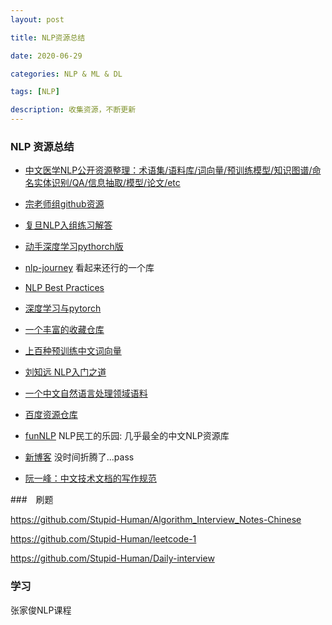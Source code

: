 ```yaml
---
layout: post

title: NLP资源总结

date: 2020-06-29

categories: NLP & ML & DL

tags: [NLP]

description: 收集资源，不断更新
---
```


### NLP 资源总结

- [中文医学NLP公开资源整理：术语集/语料库/词向量/预训练模型/知识图谱/命名实体识别/QA/信息抽取/模型/论文/etc](https://www.ctolib.com/GanjinZero-awesome_Chinese_medical_NLP.html)
- [宗老师组github资源](https://github.com/ZNLP)
- [复旦NLP入组练习解答](https://github.com/Stupid-Human/nlp-beginner-finish)
- [动手深度学习pythorch版](https://github.com/Stupid-Human/Dive-into-DL-PyTorch)
- [nlp-journey](https://github.com/Stupid-Human/nlp-journey)  看起来还行的一个库
- [NLP Best Practices](https://github.com/Stupid-Human/nlp)
- [深度学习与pytorch](https://github.com/Stupid-Human/Deep-Learning-with-PyTorch-Tutorials)
- [一个丰富的收藏仓库](https://github.com/Stupid-Human/funNLP)
- [上百种预训练中文词向量](https://github.com/Stupid-Human/Chinese-Word-Vectors)
- [刘知远 NLP入门之道](https://github.com/Stupid-Human/research_tao)
- [一个中文自然语言处理领域语料](https://github.com/Stupid-Human/nlp_chinese_corpus)
- [百度资源仓库](https://github.com/baidu?page=1)
- [funNLP](https://github.com/fighting41love/funNLP) NLP民工的乐园: 几乎最全的中文NLP资源库
- [新博客](https://github.com/Stupid-Human/Stupid-Human.github.io)  没时间折腾了...pass



- [阮一峰：中文技术文档的写作规范](https://github.com/ruanyf/document-style-guide)



###　刷题

https://github.com/Stupid-Human/Algorithm_Interview_Notes-Chinese

https://github.com/Stupid-Human/leetcode-1

https://github.com/Stupid-Human/Daily-interview



### 学习

张家俊NLP课程

